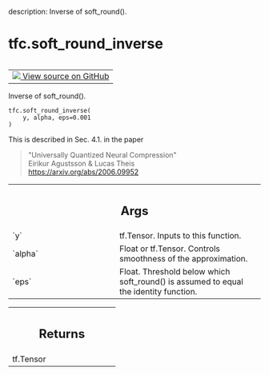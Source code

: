 description: Inverse of soft_round().

<div itemscope itemtype="http://developers.google.com/ReferenceObject">
<meta itemprop="name" content="tfc.soft_round_inverse" />
<meta itemprop="path" content="Stable" />
</div>

# tfc.soft_round_inverse

<!-- Insert buttons and diff -->

<table class="tfo-notebook-buttons tfo-api nocontent" align="left">
<td>
  <a target="_blank" href="https://github.com/tensorflow/compression/tree/master/tensorflow_compression/python/ops/soft_round_ops.py#L59-L89">
    <img src="https://www.tensorflow.org/images/GitHub-Mark-32px.png" />
    View source on GitHub
  </a>
</td>
</table>



Inverse of soft_round().

<pre class="devsite-click-to-copy prettyprint lang-py tfo-signature-link">
<code>tfc.soft_round_inverse(
    y, alpha, eps=0.001
)
</code></pre>



<!-- Placeholder for "Used in" -->

This is described in Sec. 4.1. in the paper
> "Universally Quantized Neural Compression"<br />
> Eirikur Agustsson & Lucas Theis<br />
> https://arxiv.org/abs/2006.09952

<!-- Tabular view -->
 <table class="responsive fixed orange">
<colgroup><col width="214px"><col></colgroup>
<tr><th colspan="2"><h2 class="add-link">Args</h2></th></tr>

<tr>
<td>
`y`
</td>
<td>
tf.Tensor. Inputs to this function.
</td>
</tr><tr>
<td>
`alpha`
</td>
<td>
Float or tf.Tensor. Controls smoothness of the approximation.
</td>
</tr><tr>
<td>
`eps`
</td>
<td>
Float. Threshold below which soft_round() is assumed to equal the
identity function.
</td>
</tr>
</table>



<!-- Tabular view -->
 <table class="responsive fixed orange">
<colgroup><col width="214px"><col></colgroup>
<tr><th colspan="2"><h2 class="add-link">Returns</h2></th></tr>
<tr class="alt">
<td colspan="2">
tf.Tensor
</td>
</tr>

</table>

